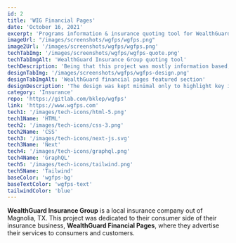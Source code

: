 ```yaml
---
id: 2
title: 'WIG Financial Pages'
date: 'October 16, 2021'
excerpt: 'Programs information & insurance quoting tool for WealthGuard Financial Pages.'
imageUrl: "/images/screenshots/wgfps/wgfps.png"
image2Url: '/images/screenshots/wgfps/wgfps.png'
techTabImg: '/images/screenshots/wgfps/wgfps-quote.png'
techTabImgAlt: 'WealthGuard Insurance Group quoting tool'
techDescription: 'Being that this project was mostly information based, I reached for NextJS to serve static pages and perform fast. It is utilizing GraphQL to serve its program data via GraphCMS. There is also a functioning insurance quoting tool where the user can get up to date insurance pricing.'
designTabImg: '/images/screenshots/wgfps/wgfps-design.png'
designTabImgAlt: 'WealthGuard financial pages featured section'
designDescription: 'The design was kept minimal only to highlight key information. The company needed a place to shed light on partners & top-performers.'
category: 'Insurance'
repo: 'https://gitlab.com/bklep/wgfps'
link: 'https://www.wgfps.com'
tech1: '/images/tech-icons/html-5.png'
tech1Name: 'HTML'
tech2: '/images/tech-icons/css-3.png'
tech2Name: 'CSS'
tech3: '/images/tech-icons/next-js.svg'
tech3Name: 'Next'
tech4: '/images/tech-icons/graphql.png'
tech4Name: 'GraphQL'
tech5: '/images/tech-icons/tailwind.png'
tech5Name: 'Tailwind'
baseColor: 'wgfps-bg'
baseTextColor: 'wgfps-text'
tailwindColor: 'blue'
---
```


**WealthGuard Insurance Group** is a local insurance company out of Magnolia, TX. This project was dedicated to their consumer side of their insurance business, **WealthGuard Financial Pages**, where they advertise their services to consumers and customers.
